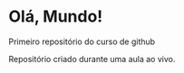# Olá, Mundo!
 Primeiro repositório do curso de github

 Repositório criado durante uma aula ao vivo.
